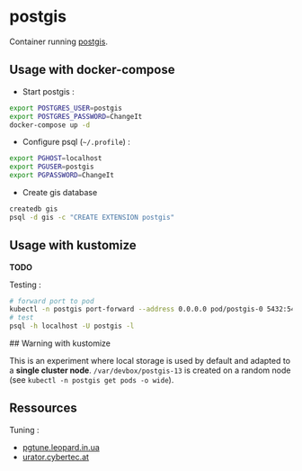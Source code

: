 # postgis

Container running [postgis](https://registry.hub.docker.com/r/postgis/postgis/).

## Usage with docker-compose

* Start postgis :

```bash
export POSTGRES_USER=postgis
export POSTGRES_PASSWORD=ChangeIt
docker-compose up -d
```

* Configure psql (`~/.profile`) :

```bash
export PGHOST=localhost
export PGUSER=postgis
export PGPASSWORD=ChangeIt
```

* Create gis database

```bash
createdb gis
psql -d gis -c "CREATE EXTENSION postgis"
```

## Usage with kustomize

**TODO**

Testing :

```bash
# forward port to pod
kubectl -n postgis port-forward --address 0.0.0.0 pod/postgis-0 5432:5432
# test
psql -h localhost -U postgis -l
```

## Warning with kustomize

This is an experiment where local storage is used by default and adapted to a **single cluster node**. `/var/devbox/postgis-13` is created on a random node (see `kubectl -n postgis get pods -o wide`).

## Ressources

Tuning :

* [pgtune.leopard.in.ua](http://pgtune.leopard.in.ua/)
* [urator.cybertec.at](http://pgconfigurator.cybertec.at/)
